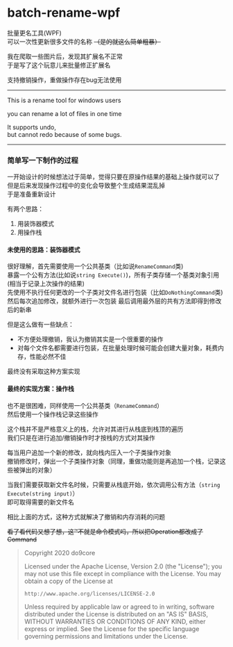 # batch-rename-wpf

批量更名工具(WPF)  
可以一次性更新很多文件的名称 ~~（是的就这么简单粗暴）~~

我在爬取一些图片后，发现其扩展名不正常  
于是写了这个玩意儿来批量修正扩展名

支持撤销操作，重做操作存在bug无法使用

***

This is a rename tool for windows users  

you can rename a lot of files in one time  

It supports undo,  
but cannot redo because of some bugs.

***

### 简单写一下制作的过程  

一开始设计的时候想法过于简单，觉得只要在原操作结果的基础上操作就可以了  
但是后来发现操作过程中的变化会导致整个生成结果混乱掉  
于是准备重新设计

有两个思路：

1. 用装饰器模式
2. 用操作栈

#### 未使用的思路：装饰器模式

很好理解，首先需要使用一个公共基类（比如说`RenameCommand`类)  
暴露一个公有方法(比如说`string Execute()`)，所有子类存储一个基类对象引用(相当于记录上次操作的结果)  
先使用不执行任何更改的一个子类对文件名进行包装（比如`DoNothingCommand`类)
然后每次追加修改，就额外进行一次包装
最后调用最外层的共有方法即得到修改后的新串

但是这么做有一些缺点：

* 不方便处理撤销，我认为撤销其实是一个很重要的操作
* 对每个文件名都需要进行包装，在批量处理时候可能会创建大量对象，耗费内存，性能必然不佳

最终没有采取这种方案实现

#### 最终的实现方案：操作栈

也不是很困难，同样使用一个公共基类（`RenameCommand`）  
然后使用一个操作栈记录这些操作

这个栈并不是严格意义上的栈，允许对其进行从栈底到栈顶的遍历  
我们只是在进行追加/撤销操作时才按栈的方式对其操作

每当用户追加一个新的修改，就向栈内压入一个子类操作对象  
撤销修改时，弹出一个子类操作对象（同理，重做功能则是再追加一个栈，记录这些被弹出的对象）

当我们需要获取新文件名时候，只需要从栈底开始，依次调用公有方法（`string Execute(string input)`）  
即可取得需要的新文件名

相比上面的方式，这种方式就解决了撤销和内存消耗的问题

~~看了看代码又想了想，这™不就是命令模式吗，所以把Operation都改成了Command~~

> Copyright 2020 do9core
>
> Licensed under the Apache License, Version 2.0 (the "License");
> you may not use this file except in compliance with the License.
> You may obtain a copy of the License at
>
>     http://www.apache.org/licenses/LICENSE-2.0
>
> Unless required by applicable law or agreed to in writing, software
> distributed under the License is distributed on an "AS IS" BASIS,
> WITHOUT WARRANTIES OR CONDITIONS OF ANY KIND, either express or implied.
> See the License for the specific language governing permissions and
> limitations under the License.

